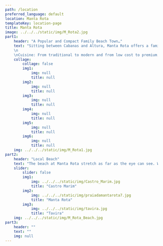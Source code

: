 ```yaml
---
path: /location
preferred_language: default
location: Manta Rota
templateKey: location-page
title: Manta Rota
image: ../../../static/img/M_Rota2.jpg
part1: 
    header: "A Popular and Compact Family Beach Town…"
    text: "Sitting between Cabanas and Altura, Manta Rota offers a family atmosphere within a low rise, uncommercialised setting. Tremendous expansive golden sands, backed by impressive dunes, have deservedly been awarded the Blue Flag accolade, while an ample sprinkling of cafes, bars, restaurants and mini-markets provide for all needs. With all this on offer, it’s easy to see why Manta Rota is a firm favourite for the Portuguese, who surely know a thing or two about great beach destinations! In the summer months, there are activities at the beach as well as market stalls and open-air entertainments in the evening, whilst out of season, Manta Rota is a charming and laid-back destination! Manta Rota is the ideal place to experience a typical Portuguese holiday, with only the beach for company during the day.
    \n
    \nCuisine: From traditional to modern and from low cost to premium, all tastes and pockets are catered for with fresh flavoursome seafood being the star attraction on many a menu."
    collage:
        collage: false
        img1: 
            img: null
            title: null
        img2: 
            img: null
            title: null
        img3: 
            img: null
            title: null
        img4: 
            img: null
            title: null
        img5: 
            img: null
            title: null
        img6: 
            img: null
            title: null
    img: ../../../static/img/M_Rota1.jpg
part2:
    header: "Local Beach"
    text: "The beach at Manta Rota stretch as far as the eye can see. With excellent facilities, easy access, car parking, sunbeds and parasols all available, then a day at the beach is assured in fine style! Amenities on offer include sunbeds, shade, and some water sports in high season. For those who enjoy walking, the coastline is long and easy to navigate with the neighbouring resorts of Praia Verde and Monte Gordo all within around 30 minutes walk."
    slider:
        slider: false
        img1: 
            img: ../../../static/img/Castro_Marim.jpg
            title: "Castro Marim"
        img2: 
            img: ../../../static/img/praiadamantarota7.jpg
            title: "Manta Rota"
        img3: 
            img: ../../../static/img/tavira.jpg
            title: "Tavira"
    img: ../../../static/img/M_Rota_Beach.jpg
part3:
    header: ""
    text: ""
    img: null
---
```

